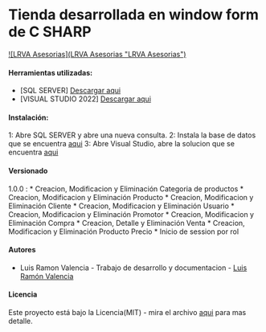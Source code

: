 # Tienda desarrollada en window form de C SHARP

[![LRVA Asesorias](LRVA Asesorias "LRVA Asesorias")](https://drive.google.com/file/d/1KWxrBekfb4q_oSWyMH0HMp6QfURAp2U7/view "LRVA Asesorias")

#### Herramientas utilizadas:
- [SQL SERVER] [Descargar aqui](https://www.microsoft.com/es-mx/download/confirmation.aspx?id=101064 "Descargar aqui")
- [VISUAL STUDIO 2022] [Descargar aqui](https://visualstudio.microsoft.com/es/thank-you-downloading-visual-studio/?sku=Community&channel=Release&version=VS2022&source=VSLandingPage&cid=2030&passive=false "Descargar aqui")

#### Instalación:
1: Abre SQL SERVER y abre una nueva consulta.
2: Instala la base de datos que se encuentra [aqui](https://github.com/LuisRaymons/tiendaC-/blob/e7f17191eefd60791c4ae45c8be75598a1cc2e32/Base%20de%20datos/tiendavirtual.sql "aqui")
3: Abre Visual Studio, abre la solucion que se encuentra [aqui](https://github.com/LuisRaymons/tiendaC-/blob/e7f17191eefd60791c4ae45c8be75598a1cc2e32/tienda.sln "aqui")

#### Versionado
1.0.0 :
	* Creacion, Modificacion y Eliminación Categoria de productos
	* Creacion, Modificacion y Eliminación Producto
	* Creacion, Modificacion y Eliminación Cliente
	* Creacion, Modificacion y Eliminación Usuario
	* Creacion, Modificacion y Eliminación Promotor
	* Creacion, Modificacion y Eliminación Compra
	* Creacion, Detalle y Eliminación Venta
	* Creacion, Modificacion y Eliminación Producto Precio 
	* Inicio de session por rol

#### Autores
- Luis Ramon Valencia - Trabajo de desarrollo y documentacion - [Luis Ramón Valencia](https://github.com/LuisRaymons "Luis Ramón Valencia")

#### Licencia
Este proyecto está bajo la Licencia(MIT) - mira el archivo [aqui](https://github.com/LuisRaymons/tiendaC-/blob/21368f3c5fe04bfd6df1b640331470046e3bde33/LICENSE.md "aqui") para mas detalle.







